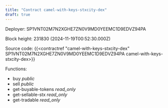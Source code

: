 ```yaml
---
title: "Contract camel-with-keys-stxcity-dex"
draft: true
---
```

Deployer: SP1VNT02M7N2XGHE7ZN0V9MD0YEEMC1D9EDVZ94PA


 



Block height: 231830 (2024-11-19T00:52:30.000Z)

Source code: {{<contractref "camel-with-keys-stxcity-dex" SP1VNT02M7N2XGHE7ZN0V9MD0YEEMC1D9EDVZ94PA camel-with-keys-stxcity-dex>}}

Functions:

* buy _public_
* sell _public_
* get-buyable-tokens _read_only_
* get-sellable-stx _read_only_
* get-tradable _read_only_
